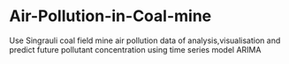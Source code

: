 # Air-Pollution-in-Coal-mine
Use Singrauli coal field mine air pollution data of analysis,visualisation and predict future pollutant concentration using time series model ARIMA
